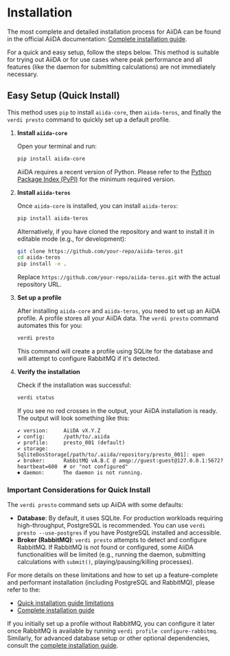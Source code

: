 # Installation

The most complete and detailed installation process for AiiDA can be found in the official AiiDA documentation:
[Complete installation guide](https://aiida.readthedocs.io/projects/aiida-core/en/stable/installation/guide_complete.html).

For a quick and easy setup, follow the steps below. This method is suitable for trying out AiiDA or for use cases where peak performance and all features (like the daemon for submitting calculations) are not immediately necessary.

## Easy Setup (Quick Install)

This method uses `pip` to install `aiida-core`, then `aiida-teros`, and finally the `verdi presto` command to quickly set up a default profile.

1.  **Install `aiida-core`**

    Open your terminal and run:
    ```bash
    pip install aiida-core
    ```
    AiiDA requires a recent version of Python. Please refer to the [Python Package Index (PyPI)](https://pypi.org/project/aiida-core/) for the minimum required version.

2.  **Install `aiida-teros`**

    Once `aiida-core` is installed, you can install `aiida-teros`:
    ```bash
    pip install aiida-teros
    ```
    Alternatively, if you have cloned the repository and want to install it in editable mode (e.g., for development):
    ```bash
    git clone https://github.com/your-repo/aiida-teros.git
    cd aiida-teros
    pip install -e .
    ```
    Replace `https://github.com/your-repo/aiida-teros.git` with the actual repository URL.

3.  **Set up a profile**

    After installing `aiida-core` and `aiida-teros`, you need to set up an AiiDA profile. A profile stores all your AiiDA data. The `verdi presto` command automates this for you:
    ```bash
    verdi presto
    ```
    This command will create a profile using SQLite for the database and will attempt to configure RabbitMQ if it's detected.

4.  **Verify the installation**

    Check if the installation was successful:
    ```bash
    verdi status
    ```
    If you see no red crosses in the output, your AiiDA installation is ready. The output will look something like this:
    ```
    ✔ version:     AiiDA vX.Y.Z
    ✔ config:      /path/to/.aiida
    ✔ profile:     presto_001 (default)
    ✔ storage:     SqliteDosStorage[/path/to/.aiida/repository/presto_001]: open
    ✔ broker:      RabbitMQ vA.B.C @ amqp://guest:guest@127.0.0.1:5672?heartbeat=600  # or "not configured"
    ⏺ daemon:      The daemon is not running.
    ```

### Important Considerations for Quick Install

The `verdi presto` command sets up AiiDA with some defaults:
*   **Database**: By default, it uses SQLite. For production workloads requiring high-throughput, PostgreSQL is recommended. You can use `verdi presto --use-postgres` if you have PostgreSQL installed and accessible.
*   **Broker (RabbitMQ)**: `verdi presto` attempts to detect and configure RabbitMQ. If RabbitMQ is not found or configured, some AiiDA functionalities will be limited (e.g., running the daemon, submitting calculations with `submit()`, playing/pausing/killing processes).

For more details on these limitations and how to set up a feature-complete and performant installation (including PostgreSQL and RabbitMQ), please refer to the:
*   [Quick installation guide limitations](https://aiida.readthedocs.io/projects/aiida-core/en/stable/installation/guide_quick.html#quick-install-limitations)
*   [Complete installation guide](https://aiida.readthedocs.io/projects/aiida-core/en/stable/installation/guide_complete.html)

If you initially set up a profile without RabbitMQ, you can configure it later once RabbitMQ is available by running `verdi profile configure-rabbitmq`.
Similarly, for advanced database setup or other optional dependencies, consult the [complete installation guide](https://aiida.readthedocs.io/projects/aiida-core/en/stable/installation/guide_complete.html).
